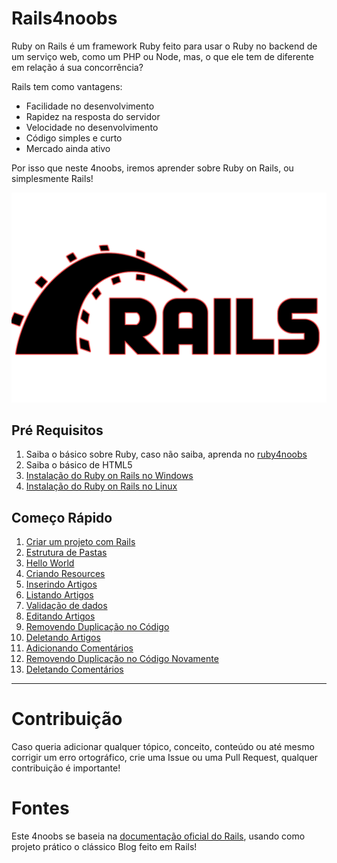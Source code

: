 # Rails4noobs

Ruby on Rails é um framework Ruby feito para usar o Ruby no backend de um serviço web, como um PHP ou Node, mas, o que ele tem de diferente em relação á sua concorrência?

Rails tem como vantagens:

- Facilidade no desenvolvimento
- Rapidez na resposta do servidor
- Velocidade no desenvolvimento
- Código simples e curto
- Mercado ainda ativo

Por isso que neste 4noobs, iremos aprender sobre Ruby on Rails, ou simplesmente Rails!

![Logo](assets/logo.png)

## Pré Requisitos

1. Saiba o básico sobre Ruby, caso não saiba, aprenda no [ruby4noobs](https://github.com/lissatransborda/ruby4noobs)
2. Saiba o básico de HTML5
3. [Instalação do Ruby on Rails no Windows](contents/instalacao-windows/README.md)
4. [Instalação do Ruby on Rails no Linux](contents/instalacao-linux/README.md)

## Começo Rápido

1. [Criar um projeto com Rails](contents/criar-projeto/README.md)
2. [Estrutura de Pastas](contents/estrutura-pastas/README.md)
3. [Hello World](contents/hello-world/README.md)
4. [Criando Resources](contents/criando-resources/README.md)
5. [Inserindo Artigos](contents/inserindo-dados/README.md)
6. [Listando Artigos](contents/listando-dados/README.md)
7. [Validação de dados](contents/validacao-dados/README.md)
8. [Editando Artigos](contents/editando-dados/README.md)
9. [Removendo Duplicação no Código](contents/duplicacao/README.md)
10. [Deletando Artigos](contents/deletando-dados/README.md)
11. [Adicionando Comentários](contents/adicionando-comentarios/README.md)
12. [Removendo Duplicação no Código Novamente](contents/duplicacao2/README.md)
13. [Deletando Comentários](contents/deletando-comentarios/README.md)

----

# Contribuição

Caso queria adicionar qualquer tópico, conceito, conteúdo ou até mesmo corrigir um erro ortográfico, crie uma Issue ou uma Pull Request, qualquer contribuição é importante!

# Fontes

Este 4noobs se baseia na [documentação oficial do Rails](https://guides.rubyonrails.org), usando como projeto prático o clássico Blog feito em Rails!
